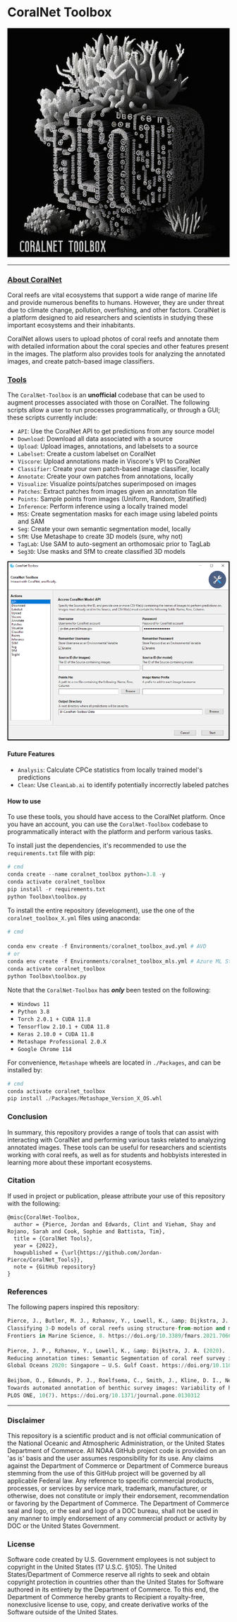 # CoralNet Toolbox  


<p align="center">
  <img src="./Figures/CoralNet-Toolbox.png" alt="CoralNet-Toolbox">
</p>

---

### [**About CoralNet**](https://coralnet.ucsd.edu/source/)
Coral reefs are vital ecosystems that support a wide range of marine life and provide numerous 
benefits to humans. However, they are under threat due to climate change, pollution, overfishing, 
and other factors. CoralNet is a platform designed to aid researchers and scientists in studying 
these important ecosystems and their inhabitants.

CoralNet allows users to upload photos of coral reefs and annotate them with detailed information 
about the coral species and other features present in the images. The platform also provides tools 
for analyzing the annotated images, and create patch-based image classifiers. 

### [**Tools**](./Toolbox/README.md#coralnet-toolbox)

The `CoralNet-Toolbox` is an **unofficial** codebase that can be used to augment processes associated
with those on CoralNet. The following scripts allow a user to run processes programmatically, or through 
a GUI; these scripts currently include:

- `API`: Use the CoralNet API to get predictions from any source model
- `Download`: Download all data associated with a source
- `Upload`: Upload images, annotations, and labelsets to a source
- `Labelset`: Create a custom labelset on CoralNet
- `Viscore`: Upload annotations made in Viscore's VPI to CoralNet
- `Classifier`: Create your own patch-based image classifier, locally
- `Annotate`: Create your own patches from annotations, locally
- `Visualize`: Visualize points/patches superimposed on images
- `Patches`: Extract patches from images given an annotation file
- `Points`: Sample points from images (Uniform, Random, Stratified)
- `Inference`: Perform inference using a locally trained model
- `MSS`: Create segmentation masks for each image using labeled points and SAM
- `Seg`: Create your own semantic segmentation model, locally
- `SfM`: Use Metashape to create 3D models (sure, why not)
- `TagLab`: Use SAM to auto-segment an orthomosaic prior to TagLab
- `Seg3D`: Use masks and SfM to create classified 3D models


<p align="center">
  <img src="Figures/toolbox_gui.PNG" alt="CoralNet-Toolbox-Features">
</p>

#### **Future Features**
- `Analysis`: Calculate CPCe statistics from locally trained model's predictions
- `Clean`: Use `CleanLab.ai` to identify potentially incorrectly labeled patches

#### **How to use**
To use these tools, you should have access to the CoralNet platform. Once you have an account, 
you can use the `CoralNet-Toolbox` codebase to programmatically interact with the platform and perform 
various tasks.

To install just the dependencies, it's recommended to use the `requirements.txt` file with pip:
```python
# cmd
conda create --name coralnet_toolbox python=3.8 -y
conda activate coralnet_toolbox
pip install -r requirements.txt
python Toolbox\toolbox.py
```

To install the entire repository (development), use the one of the `coralnet_toolbox_X.yml` files using anaconda:
```python
# cmd

conda env create -f Environments/coralnet_toolbox_avd.yml # AVD
# or 
conda env create -f Environments/coralnet_toolbox_mls.yml # Azure ML Studio
conda activate coralnet_toolbox
python Toolbox\toolbox.py
```

Note that the `CoralNet-Toolbox` has ***only*** been tested on the following:
- `Windows 11`
- `Python 3.8`
- `Torch 2.0.1 + CUDA 11.8`
- `Tensorflow 2.10.1 + CUDA 11.8`
- `Keras 2.10.0 + CUDA 11.8`
- `Metashape Professional 2.0.X`
- `Google Chrome 114`

For convenience, `Metashape` wheels are located in `./Packages`, and can be installed by:
```python
# cmd
conda activate coralnet_toolbox
pip install ./Packages/Metashape_Version_X_OS.whl
```

### **Conclusion**
In summary, this repository provides a range of tools that can assist with interacting with 
CoralNet and performing various tasks related to analyzing annotated images. These tools can be 
useful for researchers and scientists working with coral reefs, as well as for students and
hobbyists interested in learning more about these important ecosystems.

### Citation

If used in project or publication, please attribute your use of this repository with the following:
    
```
@misc{CoralNet-Toolbox,
  author = {Pierce, Jordan and Edwards, Clint and Vieham, Shay and Rojano, Sarah and Cook, Sophie and Battista, Tim},
  title = {CoralNet Tools},
  year = {2022},
  howpublished = {\url{https://github.com/Jordan-Pierce/CoralNet_Tools}},
  note = {GitHub repository}
}
```

### References  

The following papers inspired this repository:
```python
Pierce, J., Butler, M. J., Rzhanov, Y., Lowell, K., &amp; Dijkstra, J. A. (2021).
Classifying 3-D models of coral reefs using structure-from-motion and multi-view semantic segmentation.
Frontiers in Marine Science, 8. https://doi.org/10.3389/fmars.2021.706674

Pierce, J. P., Rzhanov, Y., Lowell, K., &amp; Dijkstra, J. A. (2020).
Reducing annotation times: Semantic Segmentation of coral reef survey images.
Global Oceans 2020: Singapore – U.S. Gulf Coast. https://doi.org/10.1109/ieeeconf38699.2020.9389163

Beijbom, O., Edmunds, P. J., Roelfsema, C., Smith, J., Kline, D. I., Neal, B. P., Dunlap, M. J., Moriarty, V., Fan, T.-Y., Tan, C.-J., Chan, S., Treibitz, T., Gamst, A., Mitchell, B. G., &amp; Kriegman, D. (2015).
Towards automated annotation of benthic survey images: Variability of human experts and operational modes of automation.
PLOS ONE, 10(7). https://doi.org/10.1371/journal.pone.0130312
```
---

### Disclaimer

This repository is a scientific product and is not official communication of the National 
Oceanic and Atmospheric Administration, or the United States Department of Commerce. All NOAA 
GitHub project code is provided on an 'as is' basis and the user assumes responsibility for its 
use. Any claims against the Department of Commerce or Department of Commerce bureaus stemming from 
the use of this GitHub project will be governed by all applicable Federal law. Any reference to 
specific commercial products, processes, or services by service mark, trademark, manufacturer, or 
otherwise, does not constitute or imply their endorsement, recommendation or favoring by the 
Department of Commerce. The Department of Commerce seal and logo, or the seal and logo of a DOC 
bureau, shall not be used in any manner to imply endorsement of any commercial product or activity 
by DOC or the United States Government.


### License 

Software code created by U.S. Government employees is not subject to copyright in the United States 
(17 U.S.C. §105). The United States/Department of Commerce reserve all rights to seek and obtain 
copyright protection in countries other than the United States for Software authored in its 
entirety by the Department of Commerce. To this end, the Department of Commerce hereby grants to 
Recipient a royalty-free, nonexclusive license to use, copy, and create derivative works of the 
Software outside of the United States.
